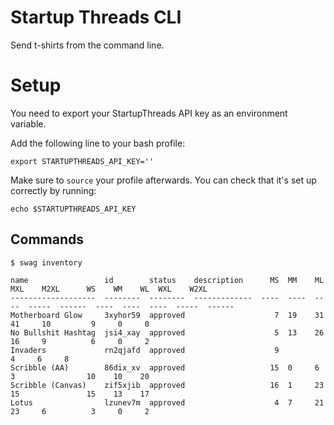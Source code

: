 # Startup Threads CLI

Send t-shirts from the command line.

# Setup

You need to export your StartupThreads API key as an environment variable.

Add the following line to your bash profile:

```
export STARTUPTHREADS_API_KEY=''
```

Make sure to `source` your profile afterwards. You can check that it's set up correctly by running:

```
echo $STARTUPTHREADS_API_KEY
```

## Commands

```
$ swag inventory

name                 id        status    description      MS  MM    ML    MXL    M2XL      WS    WM    WL  WXL    W2XL  
-------------------  --------  --------  -------------  ----  ----  ----  -----  ------  ----  ----  ----  -----  ------
Motherboard Glow     3xyhor59  approved                    7  19    31    41     10         9     0     0              
No Bullshit Hashtag  jsi4_xay  approved                    5  13    26    16     9          6     0     2             
Invaders             rn2qjafd  approved                    9                                4     6     8            
Scribble (AA)        86dix_xv  approved                   15  0     6     3                10    10    20           
Scribble (Canvas)    zif5xjib  approved                   16  1     23    15               15    13    17          
Lotus                lzunev7m  approved                    4  7     21    23     6          3     0     2         

```


